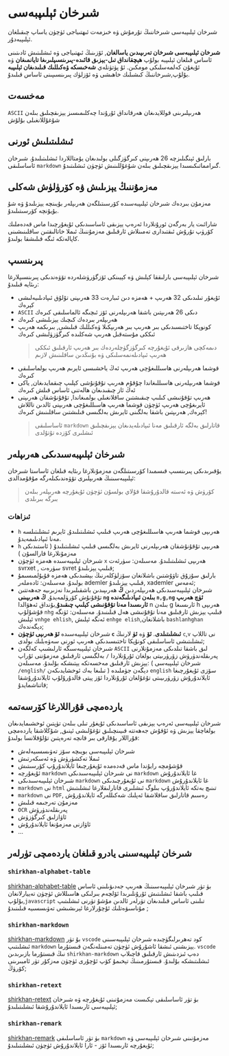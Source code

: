 <p dir="rtl">

# شىرخان ئېلىپبەسى

شىرخان ئېلىپبەسى شىرخاننىڭ تۇرمۇش ۋە خىزمەت ئىھتىياجى ئۈچۈن ياساپ چىقىلغان ئېلىپبەدۇر.

**شىرخان ئېلىپبەسى شىرخان تەرىپىدىن ياسالغان**, ئۆزىنىڭ ئىھتىياجى ۋە ئىشلىتىش ئادىتىنى ئاساس قىلغان ئېلىپبە بولۇپ **ھېچقانداق تىل-يېزىق قائىدە-پىرىنسىپلىرىغا تايانمىغان** ۋە ئۇيغۇن كەلمەسلىكى مومكىن. ئۇ پۈتۈنلەي **شەخىسكە ۋەكىللىك قىلىدىغان ئېلىپبە** بۇلۇپ,شىرخاننىڭ كىشىلىك خاھىشى ۋە ئۆزلۈك پىرىنسىپىنى ئاساس قىلىدۇ.

## مەخسەت

`ASCII` ھەرىپلىرىنى قوللايدىغان ھەرقانداق ئۇرۇندا چەكلىمىسىز يېزىقچىلىق بىلەن شۇغۇللانغىلى بۇلۇش

## ئىشلىتىلىش ئورنى

بارلىق ئېنگىلىزچە 26 ھەرىپنى كىرگۈزگىلى بولىدىغان يۇمتاللاردا ئىشلىتىلىدۇ.
شىرخان ئاساسلىقى `markdown` گىرامماتىكىسىدا يېزىقچىلىق بىلەن شۇغۇللىنىش ئۈچۈن ئىشلىتىدۇ.

## مەزمۇننىڭ يېزىلىش ۋە كۆرۈلۈش شەكلى

مەزمۇن بىردەك شىرخان ئېلىپبەسىدە كۆرسىتىلگەن ھەرىپلەر بۇيىنچە يېزىلىدۇ ۋە شۇ بۇيۇنچە كۆرسىتىلىدۇ.

شارائىت يار بەرگەن ئورۇنلاردا ئەرەپ يېزىقى ئاساسىدىكى ئۇيغۇرچىدا ماس قەدەملىك كۆرۈپ تۇرۇش ئىقتىدارى تەمىنلاش ئارقىلىق مەزمۇننىڭ ئىملا خاتالىقتىن ساقلىنىشىنى كاپالەتكە ئىگە قىلىشقا بولىدۇ.

## پىرىنسىپ

شىرخان ئېلىپبەسى بارلىققا كېلىش ۋە كېيىنكى ئۆزگۈرۈشلەردە تۆۋەندىكى پىرىنسىپلارغا رىئايە قىلىدۇ:

- ئۇيغۇر تىلىدىكى 32 ھەرىپ + ھەمزە دىن ئىبارەت 33 ھەرىپنى تۇلۇق ئىپادىلىيەلىشى كېرەك
- `ASCII` دىكى 26 ھەرىپتىن باشقا ھەرىپلەرنى ئۆز ئىچىگە ئالماسلىقى كىرەك
- ھەرىپلەر بىردەك كىچىك يېزىلىشى كىرەك
- كونوپكا تاختىسىدىكى بىر ھەرىپ بىر ھەرىپكىلا ۋەكىللىك قىلىشى, بىرىكمە ھەرىپ ئىككى مۇستەقىل ھەرىپ شەكلىدە كىرگۈزۈلىشى كىرەك
  > دىمەكچى ھازىرقى ئۇيغۇرچە كىرگۈزگۈچلەردەك بىر ھەرىپ ئارقىلىق ئىككى ھەرىپ ئىپادىلەنمەسلىكى ۋە بۇنىڭدىن ساقلىنىش لازىم
- قوشما ھەرىپلەرنى ھاسىللىغۇچى ھەرىپ ئەڭ ياخشىسى ئايرىم ھەرىپ بولماسلىقى كىرەك
- قوشما ھەرىپلەرنى ھاسىللىغاندا چۇقۇم ھەرىپ تۇقۇنۇشى كېلىپ چىقمايدىغان, ياكى ئەڭ ئاز چىقىدىغان ھالەتنى ئاساس قىلش كىرەك
- ھەرىپ تۇقۇنىشى كىلىپ چىقىشتىن ساقلانغىلى بولمىغاندا, تۇقۇنۇشقان ھەرىپنى ئايرىغۇچى ھەرىپ ئۈچۈن قوشما ھەرىپ ھاسىللىغۇچى ھەرىپنى ئالدىن تاللاش كېرەك, ھەرىپتىن باشقا بەلگىنى ئايرىش بەلگىسى قىلىشتىن ساقلىنىش كىرەك!
  > ئاساسلىقى `markdown` قاتارلىق بەلگە ئارقىلىق مەنا ئىپادىلەيدىغان يېزىقچىلىق ئىشلىرى كۆزدە تۇتۇلدى

## شىرخان ئېلىپبەسىدىكى ھەرىپلەر

يۇقىرىدىكى پىرىنسىپ قىسمىدا كۆرسىتىلگەن مەزمۇنلارغا رىئايە قىلغان ئاساستا شىرخان ئېلىپبەسىنىڭ ھەرىپلىرى تۆۋەندىكىلەرگە مۇقۇمدالدى:

> كۆرۈش ۋە ئەستە قالدۇرۇشقا قۇلاي بولسۇن ئۈچۈن ئۇيغۇرچە ھەرىپلەر بىلەن بىرگە بىرىلدى

<!--
![](https://shirkhan-alphabet.oss-cn-beijing.aliyuncs.com/shirkhan-alphabet/shirkhan-alphabet-table.jpg) -->

### ئىزاھات

- `h` ھەرىپى قوشما ھەرىپ ھاسىللىغۇچى ھەرىپ قىلىپ ئىشلىتىلىدۇ, ئايرىم ئىشلىتىلسە مەنا ئىپادىلىمەيدۇ.
- `h` ھەرىپى تۇقۇنۇشقان ھەرىپلەرنى ئايرىش بەلگىسى قىلىپ ئىشلىتىلىدۇ ( ئاستىدىكى مەزمۇنلارغا قارالسۇن )
- شىرخان ئېلىپبەسىدە ھەمزە ئۈچۈن `x` ھەرىپى ئىشلىتىلىدۇ. مەسىلەن: سۈرئەت svrxet , سۈرەت svret قىلىپ يېزىلىدۇ;
- بارلىق سۇزۇق تاۋۇشتىن باشلانغان سۆزلۈكلەرنىڭ بېشىدىكى ھەمزە قۇيۇلمىسىمۇ بولىدۇ. مەسىلەن: ئادەملەر ademler قىلىپ يېزىلىدۇ, xademler ئەمەس;
- شىرخان ئېلىپبەسىدىكى ھەرىپلەردىن **ڭ** ھەرىپىدىن باشقىلىرىدا نەزىرىيە جەھەتتىن تۇقۇنۇش كۆرۈلمەيدۇ, **ڭ ھەرىپىنى `ng` بىلەن ئىپادىلىگەندە `n,g,ng` ئۈچ ھەرىپ ئارىسىدا مەنا تۇقۇنىشى كېلىپ چىقىدۇ**,بۇنداق ئەھۋالدا n بىلەن g ئارىسىغا h ھەرىپى قۇشۇلۇپ `nhg` قىلىپ يېزىش ئارقىلىق مەنا تۇقۇنىشى ھەل قىلىنىدۇ. مەسىلەن: ئۈنگە ئېلىش `vnhge ehlish`, ئەنگە ئېلىش `enhge elish`,باشلانغان `bashlanhghan` دېگەندەك;
- شىرخان ئېلىپبەسىدە **ئۆ ھەرىپى ئۈچۈن `c` ئىشلىتىلدى**. **ئۆ** ۋە **ئۈ** لارنىڭ `c`,`v` نى تاللاپ ئىشلىتىشى ئاساسلىقى كونۇپكا تاختىسىدىكى ھەرىپ ئورنى سەۋەبلىك بولدى;
- شىرخان ئېلىپبەسىگە ئارلىشىپ كەلگەن `ASCII` لىق باشقا تىلدىكى مەزمۇنلارنى پەرىقلەندۈرۈش زۆرۈرىيتى بولغان ئۇرۇنلاردا `/` بەلگىسى ئارقىلىق مەزمۇننى ئۇراپ يېزىش ئارقىلىق مەخسەتكە يېتىشكە بۇلىدۇ. مەسىلەن: ( شىرخان ئېلىپبەسى `/english/` تىلىغا بەك ئوخشايدىكەن ) دېگەن جۈملىدە `english` سۆزى ئۇيغۇرچىغا ئايلاندۇرۇش زۆرۈرىيىتى تۇغۇلغان ئۇرۇنلاردا ئۆز پېتى قالدۇرۇلۇپ ئايلاندۇرۇشقا قاتناشمايدۇ;

## ياردەمچى قۇراللارغا كۆرسەتمە

شىرخان ئېلىپبەسى ئەرەپ يېزىقى ئاساسىدىكى ئۇيغۇر تىلى بىلەن تۈپتىن ئوخشىمايدىغان بولغاچقا يېزىش ۋە ئۇقۇش جەھەتتە قىيىنچىلىق تۇغۇلىشى ئېنىق, شۇڭلاشقا ياردەمچى قۇراللار يۇقارقى بىر قانچە تەرەپتىن تۇلۇقلانسا بولىدۇ:

- شىرخان ئېلىپبەسى بويىچە سۆز تەۋىسسىيەلەش
- ئىملا تەكشۈرۈش ۋە ئەسكەرتىش
- قۇشۇمچە رايۇندا ماس قەدەمدە ئۇيغۇرچىغا ئايلاندۇرۇپ كۆرسىتىش
- ئۇيغۇرچە `markdown` نى شىرخان ئېلىپبەسىدىكى `markdown` غا ئايلاندۇرۇش
- شىرخان ئېلىپبەسىدىكى `markdown` نى ئۇيغۇرچىدىكى `markdown` غا ئايلاندۇرۇش
- `markdown` نى `html` تىنىچ بەتكە ئايلاندۇرۇپ بىلوگ ئىشلىرى قاتارلىقلارغا ئىشلىتىش
- `markdown` نى `PDF`, رەسىم قاتارلىق ساقلاشقا ئەپلىك شەكىللەرگە ئايلاندۇرۇش
- مەزمۇن تەرجىمە قىلىش
- `OCR` پەرىقلەندۈرۈش
- ئاۋازلىق كىرگۈزۈش
- ئاۋازنى مەزمۇنغا ئايلاندۇرۇش
- ...

## شىرخان ئېلىپبەسىنى يادرو قىلغان ياردەمچى تۈرلەر

### `shirkhan-alphabet-table`

[shirkhan-alphabet-table](https://gitee.com/silvaq/shirkhan-alphabet-table)
بۈ تۈر شىرخان ئېلىپبەسىنىڭ ھەرىپ جەدىۋىلىنى ئاساس قىلىپ باشقا ئىشلىتىش ئۇرۇنلىرىدا ئۆلچەم بىرلىكى ھاسىللاش ئۈچۈن تەييارلانغان بۇلۇپ,`javascript` تىلىنى ئاساس قىلىدىغان تۈرلەر ئالدىن مۇشۇ تۈرنى ئىشلىتىپ مۇناسىۋەتلىك ئۇچۇرلارغا ئېرىشىشى تەۋىسسىيە قىلىنىدۇ
;

### `shirkhan-markdown`

[shirkhan-markdown](https://gitee.com/silvaq/shirkhan-vscode)
بۇ تۈر `vscode` كود تەھرىرلىگۈچىدە شىرخان ئېلىپبەسىنى ئىشلىتىپ `markdown` يېزىشنى ئىشقا ئاشۇرۇش ئۈچۈن تەمىنلەنگەن قىستۇرما. `vscode` نىڭ قىستۇرما بازىرىدىن `shirkhan-markdown` دەپ ئىزدىتىش ئارقىلىق قاچىلاپ ئىشلىتىشكە بۇلىدۇ.
قىستۇرمىنىڭ تېخىمۇ كۆپ ئۇچۇرى ئۈچۈن مەزكۇر تۈر ئامبىرىنى كۆرۈڭ;

### `shirkhan-retext`

[shirkhan-retext](https://gitee.com/silvaq/shirkhan-retext)
بۈ تۈر ئاساسلىقى تېكىست مەزمۇنىنى ئۇيغۇرچە ۋە شىرخان ئېلىپبەسى ئارىسىدا ئايلاندۇرۇشقا ئىشلىتىلىدۇ;

### `shirkhan-remark`

[shirkhan-remark](https://gitee.com/silvaq/shirkhan-remark)
بۈ تۈر ئاساسلىقى `markdown` مەزمۇنىنى شىرخان ئېلىپبەسى ۋە ئۇيغۇرچە ئارىسىدا ئۆز - ئارا ئايلاندۇرۇش ئۈچۈن ئىشلىتىلىدۇ;

</p>
